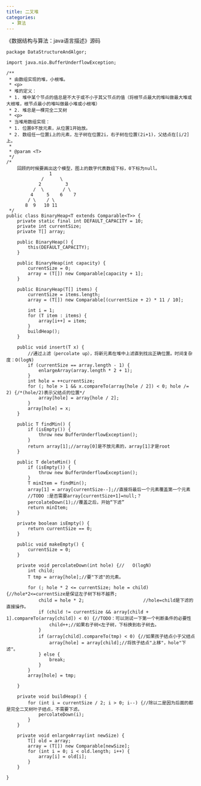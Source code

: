 ```yaml
---
title: 二叉堆
categories:
  - 算法
---
```


《数据结构与算法：java语言描述》源码
```
package DataStructureAndAlgor;

import java.nio.BufferUnderflowException;

/**
 * 由数组实现的堆，小根堆。
 * <p>
 * 堆的定义：
 * 1. 堆中某个节点的值总是不大于或不小于其父节点的值（将根节点最大的堆叫做最大堆或大根堆，根节点最小的堆叫做最小堆或小根堆）
 * 2. 堆总是一棵完全二叉树
 * <p>
 * 当堆用数组实现：
 * 1. 位置0不放元素，从位置1开始放。
 * 2. 数组任一位置i上的元素，左子树在位置2i，右子树在位置(2i+1)，父结点在[i/2]上。
 *
 * @param <T>
 */
/*
    回顾的时候要画出这个模型，图上的数字代表数组下标，0下标为null。
                1
             /      \
            2         3          
          /  \       / \
         4     5    6    7
        / \    / \
       8  9   10 11       
 */
public class BinaryHeap<T extends Comparable<T>> {
    private static final int DEFAULT_CAPACITY = 10;
    private int currentSize;
    private T[] array;

    public BinaryHeap() {
        this(DEFAULT_CAPACITY);
    }

    public BinaryHeap(int capacity) {
        currentSize = 0;
        array = (T[]) new Comparable[capacity + 1];
    }

    public BinaryHeap(T[] items) {
        currentSize = items.length;
        array = (T[]) new Comparable[(currentSize + 2) * 11 / 10];

        int i = 1;
        for (T item : items) {
            array[i++] = item;
        }
        buildHeap();
    }

    public void insert(T x) {
        //通过上滤（percolate up），将新元素在堆中上滤直到找出正确位置。时间复杂度：O(logN)
        if (currentSize == array.length - 1) {
            enlargeArray(array.length * 2 + 1);
        }
        int hole = ++currentSize;
        for (; hole > 1 && x.compareTo(array[hole / 2]) < 0; hole /= 2) {/*(hole/2)表示父结点的位置*/
            array[hole] = array[hole / 2];
        }
        array[hole] = x;
    }

    public T findMin() {
        if (isEmpty()) {
            throw new BufferUnderflowException();
        }
        return array[1];//array[0]是不放元素的，array[1]才是root
    }

    public T deleteMin() {
        if (isEmpty()) {
            throw new BufferUnderflowException();
        }
        T minItem = findMin();
        array[1] = array[currentSize--];//直接将最后一个元素覆盖第一个元素
        //TODO :是否需要array[currentSize+1]=null;？
        percolateDown(1);//覆盖之后，开始“下滤”
        return minItem;
    }

    private boolean isEmpty() {
        return currentSize == 0;
    }

    public void makeEmpty() {
        currentSize = 0;
    }

    private void percolateDown(int hole) {//   O(logN)
        int child;
        T tmp = array[hole];//要"下滤"的元素。

        for (; hole * 2 <= currentSize; hole = child) {//hole*2<=currentSize是保证左子树下标不越界;
            child = hole * 2;                      //hole=child是下滤的直接操作。
            if (child != currentSize && array[child + 1].compareTo(array[child]) < 0) {//TODO：可以测试一下第一个判断条件的必要性
                child++;//如果右子树<左子树，下标换到右子树去。
            }
            if (array[child].compareTo(tmp) < 0) {//如果孩子结点小于父结点
                array[hole] = array[child];//将孩子结点"上移"，hole"下滤"。
            } else {
                break;
            }
        }
        array[hole] = tmp;

    }

    private void buildHeap() {
        for (int i = currentSize / 2; i > 0; i--) {//除以二是因为后面的都是完全二叉树叶子结点，不需要下滤。
            percolateDown(i);
        }
    }

    private void enlargeArray(int newSize) {
        T[] old = array;
        array = (T[]) new Comparable[newSize];
        for (int i = 0; i < old.length; i++) {
            array[i] = old[i];
        }
    }

}


```
                                                                                                                                                                                                                                                                                                                                                                                                                                                                                                                                                                                                                                                                                                                                                                                                                                                                                                                                                                                                                                                                                                                                                                                                                                                                                                                                                                                                                                                                                                                                                                                                                                                                                                                                                                                                                                                                                                                                                                                                                                                                                                                                                                                                                                                                                                                                                                                                                                                                                                                                                                                                                                                                                                                                                                                                                                                                                                                                                                                                                                                                                                                                                                                                                                                                                                                                                                                                                                                                                                                                                                                                                                                                                                                                                                                                                                                                                                                                                                                                                                                                                                                                                                                                                                                                                                                                                                                                                                                                                                                                                                                                                                                                                                                                                                                                                                                                                                                                                                                                                                                                                                                                                                                                                                                                                                                                                                                                                                                                                                                                                                                                                                                                                                                                                                                                                                                                                                                                                                                                                                                                                                                                                                                                                                                                                                                                                                                                                                                                                               